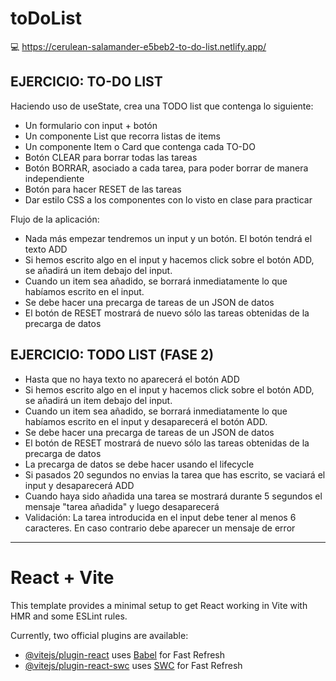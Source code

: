 
# toDoList
💻 https://cerulean-salamander-e5beb2-to-do-list.netlify.app/

## EJERCICIO: TO-DO LIST
Haciendo uso de useState, crea una TODO list que contenga lo siguiente:

- Un formulario con input + botón
- Un componente List que recorra listas de items
- Un componente Item o Card que contenga cada TO-DO
- Botón CLEAR para borrar todas las tareas
- Botón BORRAR, asociado a cada tarea, para poder borrar de manera independiente
- Botón para hacer RESET de las tareas
- Dar estilo CSS a los componentes con lo visto en clase para practicar

Flujo de la aplicación:

- Nada más empezar tendremos un input y un botón. El botón tendrá el texto ADD
- Si hemos escrito algo en el input y hacemos click sobre el botón ADD, se añadirá un item debajo del input.
- Cuando un item sea añadido, se borrará inmediatamente lo que habíamos escrito en el input.
- Se debe hacer una precarga de tareas de un JSON de datos
- El botón de RESET mostrará de nuevo sólo las tareas obtenidas de la precarga de datos

## EJERCICIO: TODO LIST (FASE 2)
- Hasta que no haya texto no aparecerá el botón ADD
- Si hemos escrito algo en el input y hacemos click sobre el botón ADD, se añadirá un item debajo del input.
- Cuando un item sea añadido, se borrará inmediatamente lo que habíamos escrito en el input y desaparecerá el botón ADD.
- Se debe hacer una precarga de tareas de un JSON de datos
- El botón de RESET mostrará de nuevo sólo las tareas obtenidas de la precarga de datos
- La precarga de datos se debe hacer usando el lifecycle
- Si pasados 20 segundos no envias la tarea que has escrito, se vaciará el input y desaparecerá ADD
- Cuando haya sido añadida una tarea se mostrará durante 5 segundos el mensaje "tarea añadida" y luego desaparecerá
- Validación: La tarea introducida en el input debe tener al menos 6 caracteres. En caso contrario debe aparecer un mensaje de error

---

# React + Vite

This template provides a minimal setup to get React working in Vite with HMR and some ESLint rules.

Currently, two official plugins are available:

- [@vitejs/plugin-react](https://github.com/vitejs/vite-plugin-react/blob/main/packages/plugin-react/README.md) uses [Babel](https://babeljs.io/) for Fast Refresh
- [@vitejs/plugin-react-swc](https://github.com/vitejs/vite-plugin-react-swc) uses [SWC](https://swc.rs/) for Fast Refresh

